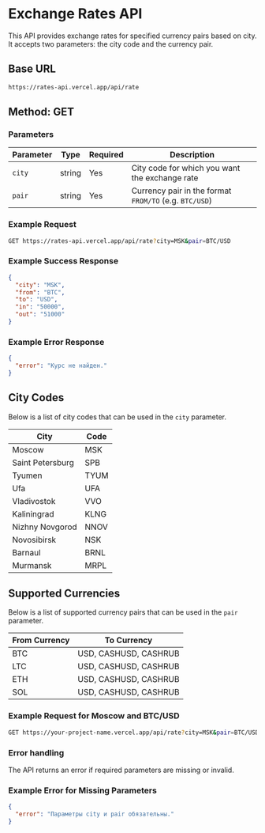 # Exchange Rates API

This API provides exchange rates for specified currency pairs based on city. It accepts two parameters: the city code and the currency pair.

## Base URL

```bash
https://rates-api.vercel.app/api/rate
```

## Method: GET

### Parameters

| Parameter | Type   | Required | Description                                      |
|-----------|--------|----------|--------------------------------------------------|
| `city`    | string | Yes      | City code for which you want the exchange rate   |
| `pair`    | string | Yes      | Currency pair in the format `FROM/TO` (e.g. `BTC/USD`) |

### Example Request

```bash
GET https://rates-api.vercel.app/api/rate?city=MSK&pair=BTC/USD
```

### Example Success Response

```json
{
  "city": "MSK",
  "from": "BTC",
  "to": "USD",
  "in": "50000",
  "out": "51000"
}
```
### Example Error Response

```json
{
  "error": "Курс не найден."
}
```
## City Codes

Below is a list of city codes that can be used in the `city` parameter.

| City               | Code  |
|--------------------|-------|
| Moscow             | MSK   |
| Saint Petersburg   | SPB   |
| Tyumen             | TYUM  |
| Ufa                | UFA   |
| Vladivostok        | VVO   |
| Kaliningrad        | KLNG  |
| Nizhny Novgorod    | NNOV  |
| Novosibirsk        | NSK   |
| Barnaul            | BRNL  |
| Murmansk           | MRPL  |

## Supported Currencies

Below is a list of supported currency pairs that can be used in the `pair` parameter.

| From Currency | To Currency                |
|---------------|----------------------------|
| BTC           | USD, CASHUSD, CASHRUB       |
| LTC           | USD, CASHUSD, CASHRUB       |
| ETH           | USD, CASHUSD, CASHRUB       |
| SOL           | USD, CASHUSD, CASHRUB       |

### Example Request for Moscow and BTC/USD

```bash
GET https://your-project-name.vercel.app/api/rate?city=MSK&pair=BTC/USD
```
### Error handling
The API returns an error if required parameters are missing or invalid.

### Example Error for Missing Parameters
``` json
{
  "error": "Параметры city и pair обязательны."
}
```


